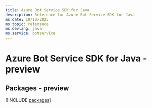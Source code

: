 ```yaml
---
title: Azure Bot Service SDK for Java
description: Reference for Azure Bot Service SDK for Java
ms.date: 10/10/2025
ms.topic: reference
ms.devlang: java
ms.service: botservice
---
```

# Azure Bot Service SDK for Java - preview
## Packages - preview
[!INCLUDE [packages](bot-service-index.md)]